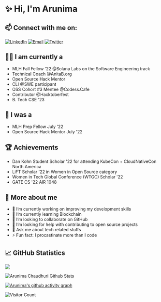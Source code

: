 # ✨ Hi, I'm Arunima

## 📫 Connect with me on:

<a href="https://www.linkedin.com/in/arunima-chaudhuri-95217b194/"><img title="LinkedIn" src="https://img.shields.io/badge/LinkedIn-0077B5?style=for-the-badge&logo=linkedin&logoColor=white"/></a>  <a href="mailto:arunimachaudhuri2020@gmail.com"><img title="Email" src="https://img.shields.io/badge/Gmail-D14836?style=for-the-badge&logo=gmail&logoColor=white"/></a>  <a href="https://twitter.com/arunimastwt"><img title="Twitter" src="https://img.shields.io/badge/Twitter-00ACEE?style=for-the-badge&logo=twitter&logoColor=white"/></a>

## 👩‍💻 I am currently a

- MLH Fall Fellow '22 @Solana Labs on the Software Engineering track
- Technical Coach @AnitaB.org
- Open Source Hack Mentor
- CLI @SWE participant
- OSS Cohort #3 Mentee @Codess.Cafe
- Contributor @Hacktoberfest
- B. Tech CSE '23

## 🤩 I was a
- MLH Prep Fellow July '22
- Open Source Hack Mentor July '22

## 🏆 Achievements

- Dan Kohn Student Scholar '22 for attending KubeCon + CloudNativeCon North America
- LiFT Scholar '22 in Women in Open Source category
- Women in Tech Global Conference (WTGC) Scholar '22
- GATE CS '22 AIR 1048

## 🥰 More about me

- 🔭 I’m currently working on improving my development skills
- 🌱 I’m currently learning Blockchain
- 👯 I’m looking to collaborate on GitHub
- 🤔 I’m looking for help with contributing to open source projects
- 💬 Ask me about tech related stuffs
- ⚡ Fun fact: I procastinate more than I code

## 📈 GitHub Statistics

<a href="https://github.com/tinniaru3005">
  <img align="center" src="https://github-readme-stats.vercel.app/api/top-langs/?username=tinniaru3005&theme=tokyonight&layout=compact&">
</a>

![Arunima Chaudhuri Github Stats](https://github-readme-stats.anuraghazra1.vercel.app/api?username=tinniaru3005&show_icons=true&include_all_commits=true&theme=radical)

[![Arunima's github activity graph](https://activity-graph.herokuapp.com/graph?username=tinniaru3005&theme=github)](https://github.com/ashutosh00710/github-readme-activity-graph)

![Visitor Count](https://profile-counter.glitch.me/{tinniaru3005}/count.svg) 

